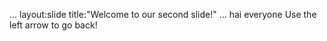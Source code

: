 ...
layout:slide
title:"Welcome to our second slide!"
...
hai everyone
Use the left arrow to go back!

